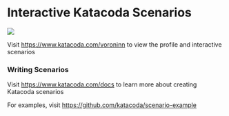 # Interactive Katacoda Scenarios

[![](http://shields.katacoda.com/katacoda/voroninn/count.svg)](https://www.katacoda.com/voroninn "Get your profile on Katacoda.com")

Visit https://www.katacoda.com/voroninn to view the profile and interactive scenarios

### Writing Scenarios
Visit https://www.katacoda.com/docs to learn more about creating Katacoda scenarios

For examples, visit https://github.com/katacoda/scenario-example
